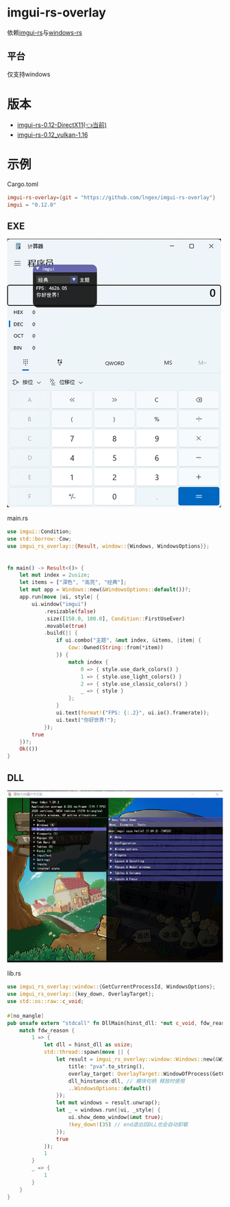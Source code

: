 # imgui-rs-overlay
依赖[imgui-rs](https://github.com/imgui-rs/imgui-rs)与[windows-rs](https://github.com/microsoft/windows-rs)
## 平台
仅支持windows
# 版本
* [imgui-rs-0.12-DirectX11(👈当前)](https://github.com/lngex/imgui-rs-overlay/tree/master)
* [imgui-rs-0.12_vulkan-1.16](https://github.com/lngex/imgui-rs-overlay/tree/vulkan_1.14)

# 示例

Cargo.toml
```toml
imgui-rs-overlay={git = "https://github.com/lngex/imgui-rs-overlay"}
imgui = "0.12.0"
```
## EXE

![img_1.png](img_1.png)


main.rs
```rust
use imgui::Condition;
use std::borrow::Cow;
use imgui_rs_overlay::{Result, window::{Windows, WindowsOptions}};


fn main() -> Result<()> {
    let mut index = 2usize;
    let items = ["深色", "高亮", "经典"];
    let mut app = Windows::new(&WindowsOptions::default())?;
    app.run(move |ui, style| {
        ui.window("imgui")
            .resizable(false)
            .size([150.0, 100.0], Condition::FirstUseEver)
            .movable(true)
            .build(|| {
                if ui.combo("主题", &mut index, &items, |item| {
                    Cow::Owned(String::from(*item))
                }) {
                    match index {
                        0 => { style.use_dark_colors() }
                        1 => { style.use_light_colors() }
                        2 => { style.use_classic_colors() }
                        _ => { style }
                    };
                }
                ui.text(format!("FPS: {:.2}", ui.io().framerate));
                ui.text("你好世界!");
            });
        true
    })?;
    Ok(())
}
```
## DLL

![img_2.png](img_2.png)

lib.rs
```rust
use imgui_rs_overlay::window::{GetCurrentProcessId, WindowsOptions};
use imgui_rs_overlay::{key_down, OverlayTarget};
use std::os::raw::c_void;

#[no_mangle]
pub unsafe extern "stdcall" fn DllMain(hinst_dll: *mut c_void, fdw_reason: u32, _lpv_reserved: *mut c_void) -> i32 {
    match fdw_reason {
        1 => {
            let dll = hinst_dll as usize;
            std::thread::spawn(move || {
                let result = imgui_rs_overlay::window::Windows::new(&WindowsOptions {
                    title: "pva".to_string(),
                    overlay_target: OverlayTarget::WindowOfProcess(GetCurrentProcessId()), // 获取当前窗口
                    dll_hinstance:dll, // 模块句柄 释放时使用
                    ..WindowsOptions::default()
                });
                let mut windows = result.unwrap();
                let _ = windows.run(|ui, _style| {
                    ui.show_demo_window(&mut true);
                    !key_down!(35) // end退出后DLL也会自动卸载
                });
                true
            });
            1
        }
        _ => {
            1
        }
    }
}
```


